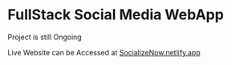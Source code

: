 # FullStack Social Media WebApp
Project is still Ongoing

Live Website can be Accessed at <a href="https://socializenow.netlify.app">SocializeNow.netlify.app</a>

